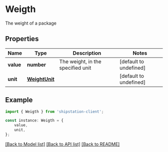 # Weigth

The weight of a package

## Properties

Name | Type | Description | Notes
------------ | ------------- | ------------- | -------------
**value** | **number** | The weight, in the specified unit | [default to undefined]
**unit** | [**WeightUnit**](WeightUnit.md) |  | [default to undefined]

## Example

```typescript
import { Weigth } from 'shipstation-client';

const instance: Weigth = {
    value,
    unit,
};
```

[[Back to Model list]](../README.md#documentation-for-models) [[Back to API list]](../README.md#documentation-for-api-endpoints) [[Back to README]](../README.md)
